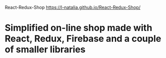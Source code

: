  React-Redux-Shop
https://l-natalia.github.io/React-Redux-Shop/
# Simplified on-line shop made with React, Redux, Firebase and a couple of smaller libraries
